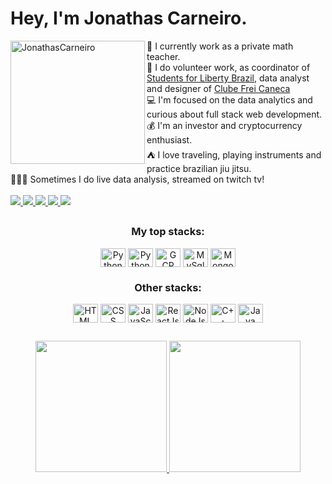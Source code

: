 # Hey, I'm Jonathas Carneiro. 

<img align="left" height="197em" width="215em" alt="JonathasCarneiro" src="https://i.giphy.com/media/dWesBcTLavkZuG35MI/giphy.webp">
👔 I currently work as a private math teacher. <br>
💼 I do volunteer work, as coordinator of <a href="https://studentsforliberty.org/brazil/">Students for Liberty Brazil</a>, data analyst and designer of <a href="https://www.instagram.com/clubefreicaneca/"> Clube Frei Caneca</a> <br>
💻 I'm focused on the data analytics and curious about full stack web development. <br>
💰 I'm an investor and cryptocurrency enthusiast. <br>
⛺ I love traveling, playing instruments and practice brazilian jiu jitsu. <br> 
🧑🏽‍💻 Sometimes I do live data analysis, streamed on twitch tv! <br> <br>

<div>
    <a href="https://www.linkedin.com/in/sahtcarneiro" target="_blank"> <img src="https://img.shields.io/badge/LinkedIn-0077B5?style=for-the-badge&logo=linkedin&logoColor=white"> </a>
    <a href="https://www.cloudskillsboost.google/public_profiles/02e7bd24-ca53-4ddd-8e9e-e04e359893b2" target="_blank"> <img src="https://img.shields.io/badge/Google_Cloud-4285F4?style=for-the-badge&logo=google-cloud&logoColor=white"> </a>
     <a href="https://www.kaggle.com/sahtcarneiro" target="_blank"> <img src="https://img.shields.io/badge/Kaggle-20BEFF?style=for-the-badge&logo=Kaggle&logoColor=white"> </a>
    <a href="https://www.twitch.tv/sahtcarneirot)" target="_blank"> <img src="https://img.shields.io/badge/Twitch-9146FF?style=for-the-badge&logo=twitch&logoColor=white"> </a>
    <a href="https://www.instagram.com/sahtcarneiro/" target="_blank"> <img src="https://img.shields.io/badge/Instagram-E4405F?style=for-the-badge&logo=instagram&logoColor=white"> </a>
</div>
    
##
    
<div align="center">
    
   ### My top stacks:
   
   <img align="center" height="30" width="40" alt="Python" src="https://cdn.jsdelivr.net/gh/devicons/devicon/icons/python/python-original.svg">
   <img align="center" height="30" width="40" alt="PythonPandas" src="https://cdn.jsdelivr.net/gh/devicons/devicon/icons/pandas/pandas-original.svg">
   <img align="center" height="30" width="40" alt="GCP" src="https://cdn.jsdelivr.net/gh/devicons/devicon/icons/googlecloud/googlecloud-original.svg">
   <img align="center" height="30" width="40" alt="MySql" src="https://cdn.jsdelivr.net/gh/devicons/devicon/icons/mysql/mysql-original.svg">
   <img align="center" height="30" width="40" alt="MongolDB" src="https://cdn.jsdelivr.net/gh/devicons/devicon/icons/mongodb/mongodb-original.svg">
    
   ### Other stacks:
    
   <img align="center" height="30" width="40" alt="HTML" src="https://cdn.jsdelivr.net/gh/devicons/devicon/icons/html5/html5-original.svg">
   <img align="center" height="30" width="40" alt="CSS" src="https://cdn.jsdelivr.net/gh/devicons/devicon/icons/css3/css3-original.svg">
   <img align="center" height="30" width="40" alt="JavaScript" src="https://cdn.jsdelivr.net/gh/devicons/devicon/icons/javascript/javascript-original.svg">
   <img align="center" height="30" width="40" alt="ReactJs" src="https://cdn.jsdelivr.net/gh/devicons/devicon/icons/react/react-original.svg">
   <img align="center" height="30" width="40" alt="NodeJs" src="https://cdn.jsdelivr.net/gh/devicons/devicon/icons/nodejs/nodejs-original.svg" >
   <img align="center" height="30" width="40" alt="C++" src="https://cdn.jsdelivr.net/gh/devicons/devicon/icons/cplusplus/cplusplus-original.svg">
   <img align="center" height="30" width="40" alt="Java" src="https://cdn.jsdelivr.net/gh/devicons/devicon/icons/java/java-original.svg" >
</div>  

##

<div align="center">
  <a href="https://github.com/sahtcarneiro">
  <img height="210em" src="https://github-readme-stats.vercel.app/api?username=sahtcarneiro&show_icons=true&theme=vue-dark&include_all_commits=true&count_private=true"/>
  <img height="210em" src="https://github-readme-stats.vercel.app/api/top-langs/?username=sahtcarneiro&layout=compact&langs_count=7&theme=vue-dark"/>
</div>

##

